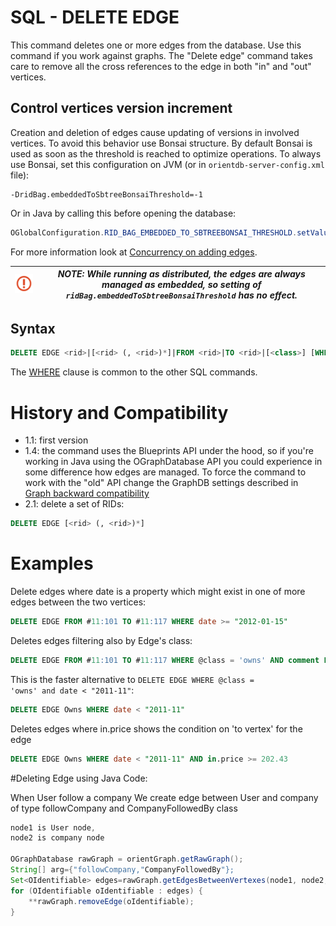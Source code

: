 # SQL - DELETE EDGE

This command deletes one or more edges from the database. Use this command if you work against graphs. The "Delete edge" command takes care to remove all the cross references to the edge in both "in" and "out" vertices.

## Control vertices version increment
Creation and deletion of edges cause updating of versions in involved vertices. To avoid this behavior use Bonsai structure. By default Bonsai is used as soon as the threshold is reached to optimize operations. To always use Bonsai, set this configuration on JVM (or in `orientdb-server-config.xml` file): 

```
-DridBag.embeddedToSbtreeBonsaiThreshold=-1
``` 
Or in Java by calling this before opening the database:

```java
OGlobalConfiguration.RID_BAG_EMBEDDED_TO_SBTREEBONSAI_THRESHOLD.setValue(-1);
```

For more information look at [Concurrency on adding edges](Concurrency.md#concurrency-on-adding-edges).

| ![NOTE](images/warning.png) | _NOTE: While running as distributed, the edges are always managed as embedded, so setting of `ridBag.embeddedToSbtreeBonsaiThreshold` has no effect._ |
|----|----|

## Syntax

```sql
DELETE EDGE <rid>|[<rid> (, <rid>)*]|FROM <rid>|TO <rid>|[<class>] [WHERE <conditions>]> [LIMIT <MaxRecords>]
```

The [WHERE](SQL-Where.md) clause is common to the other SQL commands.

# History and Compatibility
- 1.1: first version
- 1.4: the command uses the Blueprints API under the hood, so if you're working in Java using the OGraphDatabase API you could experience in some difference how edges are managed. To force the command to work with the "old" API change the GraphDB settings described in [Graph backward compatibility](SQL-Alter-Database.md#use-graphdb-created-with-releases-before-14)
- 2.1: delete a set of RIDs:
```sql
DELETE EDGE [<rid> (, <rid>)*]
```
# Examples

Delete edges where date is a property which might exist in one of more edges between the two vertices:
```sql
DELETE EDGE FROM #11:101 TO #11:117 WHERE date >= "2012-01-15"
```

Deletes edges filtering also by Edge's class:
```sql
DELETE EDGE FROM #11:101 TO #11:117 WHERE @class = 'owns' AND comment LIKE "regex of forbidden words"
```

This is the faster alternative to <code>DELETE EDGE WHERE @class = 'owns' and date < "2011-11"</code>:
```sql
DELETE EDGE Owns WHERE date < "2011-11"
```

Deletes edges where in.price shows the condition on 'to vertex' for the edge
```sql
DELETE EDGE Owns WHERE date < "2011-11" AND in.price >= 202.43
```

#Deleting Edge using Java Code:

When User follow a company We create edge between User and company of type followCompany and CompanyFollowedBy class

```java
node1 is User node,
node2 is company node

OGraphDatabase rawGraph = orientGraph.getRawGraph();
String[] arg={"followCompany,"CompanyFollowedBy"};
Set<OIdentifiable> edges=rawGraph.getEdgesBetweenVertexes(node1, node2,null,arg);
for (OIdentifiable oIdentifiable : edges) {
	**rawGraph.removeEdge(oIdentifiable);
}
```
